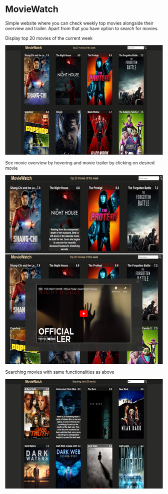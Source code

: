 # MovieWatch

Simple website where you can check weekly top movies alongside their overview and trailer.
Apart from that you have option to search for movies.

Display top 20 movies of the current week

<img src="https://github.com/SinanovicAhmed/MovieWatch/blob/937d48de5d2ba8bc1e92bb61b99704c06ff7598c/images/screenshot%201.png" width="600" height="350">

See movie overview by hovering and movie trailer by clicking on desired movie

<img src="https://github.com/SinanovicAhmed/MovieWatch/blob/346bf2b1e0331aa01ca8773f3ea77a066924df6e/images/screenshot%203.png" width="600" height="250">
<img src="https://github.com/SinanovicAhmed/MovieWatch/blob/346bf2b1e0331aa01ca8773f3ea77a066924df6e/images/screenshot%202.png" width="600" height="350">

Searching movies with same functionalities as above

<img src="https://github.com/SinanovicAhmed/MovieWatch/blob/346bf2b1e0331aa01ca8773f3ea77a066924df6e/images/screenshot%204.png" width="600" height="350">



